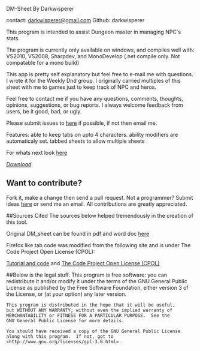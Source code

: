 DM-Sheet 
By Darkwisperer

contact:
darkwisperer@gmail.com 
Github: darkwisperer

This program is intended to assist Dungeon master in managing NPC's stats.

The program is currently only available on windows, and compiles well with:
VS2010,
VS2008,
Sharpdev,
 and MonoDevelop (.net compile only. Not compatable for a mono build)


This app is pretty self explanatory but feel free to e-mail me with questions. 
I wrote it for the Weekly Dnd group. I originally carried multiples of this sheet with me to games just to keep track of NPC and heros.

Feel free to contact me if you have any questions, comments, thoughts, opinions, suggestions, or bug reports.  I always welcome feedback from users, be it good, bad, or ugly.

Please submit issues to [here](https://github.com/darkwisperer/Dungeon-Master-Sheet/issues/new)  if possible, if not then email me.

Features:
  able to keep tabs on upto 4 characters.
  ability modifiers are automaticaly set.
  tabbed sheets to allow multiple sheets

For whats next look [here](https://github.com/darkwisperer/Dungeon-Master-Sheet/issues?state=open)

*[Download](https://sourceforge.net/projects/dungeonmastersh/)*

## Want to contribute?
Fork it, make a change then send a pull request. 
Not a programmer? Submit ideas [here](https://github.com/darkwisperer/Dungeon-Master-Sheet/issues/new) or send me an email.
All contributions are greatly appreciated.

##Sources Cited
The sources below helped tremendously in the creation of this tool.

Original DM_sheet can be found in pdf and word doc [here](http://www.irossco.com/dnd/index.htm)

Firefox like tab code was modified from the following site and is under The Code Project Open License (CPOL):

[Tutorial and code](http://www.codeproject.com/Articles/20050/FireFox-like-Tab-Control) and
[The Code Project Open License (CPOL)](http://www.codeproject.com/info/cpol10.aspx)


##Below is the legal stuff.
    This program is free software: you can redistribute it and/or modify
    it under the terms of the GNU General Public License as published by
    the Free Software Foundation, either version 3 of the License, or
    (at your option) any later version.

    This program is distributed in the hope that it will be useful,
    but WITHOUT ANY WARRANTY; without even the implied warranty of
    MERCHANTABILITY or FITNESS FOR A PARTICULAR PURPOSE.  See the
    GNU General Public License for more details.

    You should have received a copy of the GNU General Public License
    along with this program.  If not, got to <http://www.gnu.org/licenses/gpl-3.0.html>.
